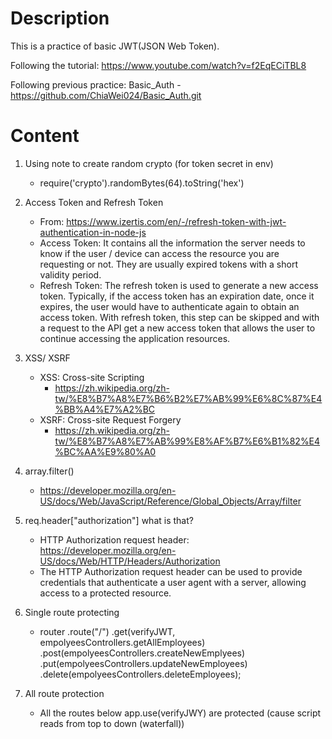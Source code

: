 # Description

This is a practice of basic JWT(JSON Web Token).

Following the tutorial: https://www.youtube.com/watch?v=f2EqECiTBL8

Following previous practice: Basic_Auth - https://github.com/ChiaWei024/Basic_Auth.git

# Content

1. Using note to create random crypto (for token secret in env)

   - require('crypto').randomBytes(64).toString('hex')

1. Access Token and Refresh Token

   - From: https://www.izertis.com/en/-/refresh-token-with-jwt-authentication-in-node-js
   - Access Token: It contains all the information the server needs to know if the user / device can access the resource you are requesting or not. They are usually expired tokens with a short validity period.
   - Refresh Token: The refresh token is used to generate a new access token. Typically, if the access token has an expiration date, once it expires, the user would have to authenticate again to obtain an access token. With refresh token, this step can be skipped and with a request to the API get a new access token that allows the user to continue accessing the application resources.

1. XSS/ XSRF

   - XSS: Cross-site Scripting
     - https://zh.wikipedia.org/zh-tw/%E8%B7%A8%E7%B6%B2%E7%AB%99%E6%8C%87%E4%BB%A4%E7%A2%BC
   - XSRF: Cross-site Request Forgery
     - https://zh.wikipedia.org/zh-tw/%E8%B7%A8%E7%AB%99%E8%AF%B7%E6%B1%82%E4%BC%AA%E9%80%A0

1. array.filter()

   - https://developer.mozilla.org/en-US/docs/Web/JavaScript/Reference/Global_Objects/Array/filter

1. req.header["authorization"] what is that?

   - HTTP Authorization request header: https://developer.mozilla.org/en-US/docs/Web/HTTP/Headers/Authorization
   - The HTTP Authorization request header can be used to provide credentials that authenticate a user agent with a server, allowing access to a protected resource.

1. Single route protecting

   - router
     .route("/")
     .get(verifyJWT, empolyeesControllers.getAllEmployees)
     .post(empolyeesControllers.createNewEmplyees)
     .put(empolyeesControllers.updateNewEmployees)
     .delete(empolyeesControllers.deleteEmployees);

1. All route protection
   - All the routes below app.use(verifyJWY) are protected (cause script reads from top to down (waterfall))
